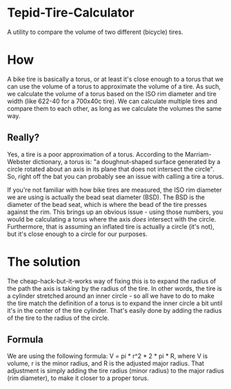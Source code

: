 # Tepid-Tire-Calculator
A utility to compare the volume of two different (bicycle) tires.

# How
A bike tire is basically a torus, or at least it's close enough to a torus that we can use the volume of a torus to approximate the volume of a tire. As such, we calculate the volume of a torus based on the ISO rim diameter and tire width (like 622-40 for a 700x40c tire). We can calculate multiple tires and compare them to each other, as long as we calculate the volumes the same way.

## Really?
Yes, a tire is a poor approximation of a torus. According to the Marriam-Webster dictionary, a torus is: "a doughnut-shaped surface generated by a circle rotated about an axis in its plane that does not intersect the circle". So, right off the bat you can probably see an issue with calling a tire a torus.

If you're not familiar with how bike tires are measured, the ISO rim diameter we are using is actually the bead seat diameter (BSD). The BSD is the diameter of the bead seat, which is where the bead of the tire presses against the rim. This brings up an obvious issue - using those numbers, you would be calculating a torus where the axis *does* intersect with the circle. Furthermore, that is assuming an inflated tire is actually a circle (it's not), but it's close enough to a circle for our purposes.

# The solution
The cheap-hack-but-it-works way of fixing this is to expand the radius of the path the axis is taking by the radius of the tire. In other words, the tire is a cylinder stretched around an inner circle - so all we have to do to make the tire match the definition of a torus is to expand the inner circle a bit until it's in the center of the tire cylinder. That's easily done by adding the radius of the tire to the radius of the circle.

## Formula
We are using the following formula: V = pi * r^2 * 2 * pi * R, where V is volume, r is the minor radius, and R is the adjusted major radius. That adjustment is simply adding the tire radius (minor radius) to the major radius (rim diameter), to make it closer to a proper torus.
